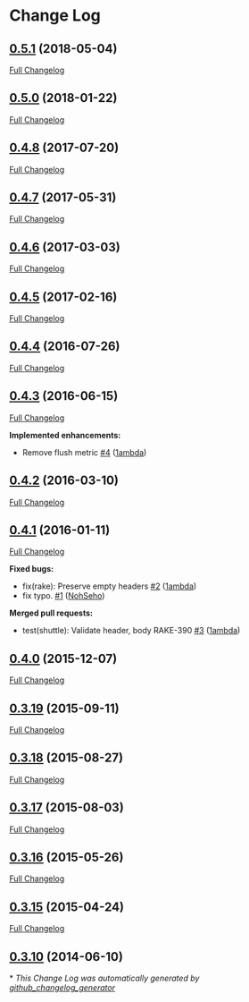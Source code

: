 # Change Log

## [0.5.1](https://github.com/skpdi/rake-android/tree/0.5.1) (2018-05-04)
[Full Changelog](https://github.com/skpdi/rake-android/compare/0.5.0...0.5.1)

## [0.5.0](https://github.com/skpdi/rake-android/tree/0.5.0) (2018-01-22)
[Full Changelog](https://github.com/skpdi/rake-android/compare/0.4.8...0.5.0)

## [0.4.8](https://github.com/skpdi/rake-android/tree/0.4.8) (2017-07-20)
[Full Changelog](https://github.com/skpdi/rake-android/compare/0.4.7...0.4.8)

## [0.4.7](https://github.com/skpdi/rake-android/tree/0.4.7) (2017-05-31)
[Full Changelog](https://github.com/skpdi/rake-android/compare/0.4.6...0.4.7)

## [0.4.6](https://github.com/skpdi/rake-android/tree/0.4.6) (2017-03-03)
[Full Changelog](https://github.com/skpdi/rake-android/compare/0.4.5...0.4.6)

## [0.4.5](https://github.com/skpdi/rake-android/tree/0.4.5) (2017-02-16)
[Full Changelog](https://github.com/skpdi/rake-android/compare/0.4.4...0.4.5)

## [0.4.4](https://github.com/skpdi/rake-android/tree/0.4.4) (2016-07-26)
[Full Changelog](https://github.com/skpdi/rake-android/compare/0.4.3...0.4.4)

## [0.4.3](https://github.com/skpdi/rake-android/tree/0.4.3) (2016-06-15)
[Full Changelog](https://github.com/skpdi/rake-android/compare/0.4.2...0.4.3)

**Implemented enhancements:**

- Remove flush metric [\#4](https://github.com/skpdi/rake-android/pull/4) ([1ambda](https://github.com/1ambda))

## [0.4.2](https://github.com/skpdi/rake-android/tree/0.4.2) (2016-03-10)
[Full Changelog](https://github.com/skpdi/rake-android/compare/0.4.1...0.4.2)

## [0.4.1](https://github.com/skpdi/rake-android/tree/0.4.1) (2016-01-11)
[Full Changelog](https://github.com/skpdi/rake-android/compare/0.4.0...0.4.1)

**Fixed bugs:**

- fix\(rake\): Preserve empty headers [\#2](https://github.com/skpdi/rake-android/pull/2) ([1ambda](https://github.com/1ambda))
- fix typo. [\#1](https://github.com/skpdi/rake-android/pull/1) ([NohSeho](https://github.com/NohSeho))

**Merged pull requests:**

- test\(shuttle\): Validate header, body RAKE-390 [\#3](https://github.com/skpdi/rake-android/pull/3) ([1ambda](https://github.com/1ambda))

## [0.4.0](https://github.com/skpdi/rake-android/tree/0.4.0) (2015-12-07)
[Full Changelog](https://github.com/skpdi/rake-android/compare/0.3.19...0.4.0)

## [0.3.19](https://github.com/skpdi/rake-android/tree/0.3.19) (2015-09-11)
[Full Changelog](https://github.com/skpdi/rake-android/compare/0.3.18...0.3.19)

## [0.3.18](https://github.com/skpdi/rake-android/tree/0.3.18) (2015-08-27)
[Full Changelog](https://github.com/skpdi/rake-android/compare/0.3.17...0.3.18)

## [0.3.17](https://github.com/skpdi/rake-android/tree/0.3.17) (2015-08-03)
[Full Changelog](https://github.com/skpdi/rake-android/compare/0.3.16...0.3.17)

## [0.3.16](https://github.com/skpdi/rake-android/tree/0.3.16) (2015-05-26)
[Full Changelog](https://github.com/skpdi/rake-android/compare/0.3.15...0.3.16)

## [0.3.15](https://github.com/skpdi/rake-android/tree/0.3.15) (2015-04-24)
[Full Changelog](https://github.com/skpdi/rake-android/compare/0.3.10...0.3.15)

## [0.3.10](https://github.com/skpdi/rake-android/tree/0.3.10) (2014-06-10)


\* *This Change Log was automatically generated by [github_changelog_generator](https://github.com/skywinder/Github-Changelog-Generator)*
